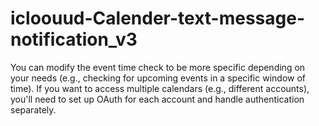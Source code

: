 # icloouud-Calender-text-message-notification_v3
You can modify the event time check to be more specific depending on your needs (e.g., checking for upcoming events in a specific window of time). If you want to access multiple calendars (e.g., different accounts), you'll need to set up OAuth for each account and handle authentication separately.
